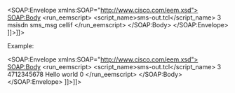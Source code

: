 <?xml version="1.0"?>
<SOAP:Envelope xmlns:SOAP="http://www.cisco.com/eem.xsd">
<SOAP:Body>
<run_eemscript>
    <script_name>sms-out.tcl</script_name>
    <argc>3</argc>
    <arglist>
      <l>msisdn</l>
      <l>sms_msg</l>
      <l>cellif</l>
    </arglist>
 </run_eemscript>
 </SOAP:Body>
 </SOAP:Envelope>
 ]]>]]>
 
 
 Example:
 
<?xml version="1.0"?>
<SOAP:Envelope xmlns:SOAP="http://www.cisco.com/eem.xsd">
<SOAP:Body>
<run_eemscript>
    <script_name>sms-out.tcl</script_name>
    <argc>3</argc>
    <arglist>
      <l>4712345678</l>
      <l>Hello world</l>
      <l>0</l>
    </arglist>
 </run_eemscript>
 </SOAP:Body>
 </SOAP:Envelope>
 ]]>]]>

